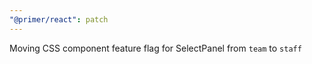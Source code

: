 ```yaml
---
"@primer/react": patch
---
```


Moving CSS component feature flag for SelectPanel from `team` to `staff`
